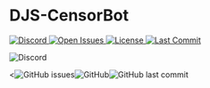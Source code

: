 # DJS-CensorBot
<p align="left">
  <a href="https://larkx.xyz/discord">
    <img src="https://img.shields.io/discord/713029382461063232?color=%237289DA&style=for-the-badge"
         alt="Discord">
  </a>
  <a href="https://github.com/larkify/djs-censorbot/">
    <img src="https://img.shields.io/github/issues/larkify/djs-censorbot?style=for-the-badge"
         alt="Open Issues">
  </a>
  <a href="https://github.com/Larkify/DJS-CensorBot">
    <img src="https://img.shields.io/github/license/larkify/djs-censorbot?color=%23D68AFF&style=for-the-badge"
         alt="License">
  </a>
   <a href="https://github.com/Larkify/DJS-CensorBot">
    <img src="https://img.shields.io/github/last-commit/larkify/djs-censorbot?style=for-the-badge"
         alt="Last Commit">
  </a>
</p>


<img alt="Discord" src="https://img.shields.io/discord/713029382461063232?color=%237289DA&style=for-the-badge"><p><<img alt="GitHub issues" src="https://img.shields.io/github/issues/larkify/djs-censorbot?style=for-the-badge"><img alt="GitHub" src="https://img.shields.io/github/license/larkify/djs-censorbot?color=%23D68AFF&style=for-the-badge"><img alt="GitHub last commit" src="https://img.shields.io/github/last-commit/larkify/djs-censorbot?style=for-the-badge">
